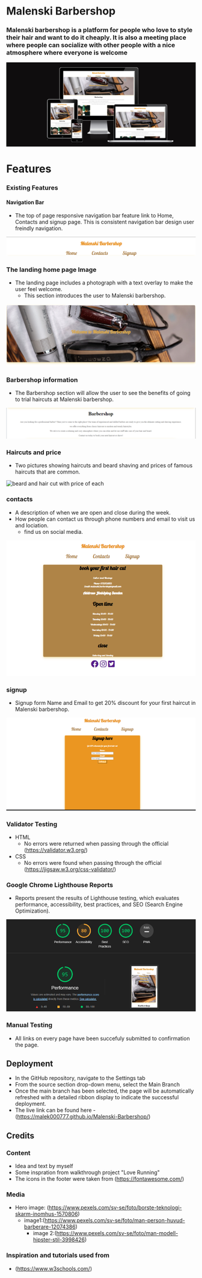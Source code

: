 # Malenski Barbershop

### Malenski barbershop is a platform for people who love to style their hair and want to do it cheaply. It is also a meeting place where people can socialize with other people with a nice atmosphere where everyone is welcome

![Testing webbsite in diffrent devices](<assets/images/Diffrent screens.png>)

# Features

### Existing Features

#### Navigation Bar

* The top of page responsive navigation bar feature link to Home, Contacts and signup page.
This is consistent navigation bar design user freindly navigation.

![Navigation links](<assets/images/navigation.png>)

### The landing home page Image

* The landing page includes a photograph with a text overlay to   make the user feel welcome.
  * This section introduces the user to Malenski barbershop.

![Alt text](<assets/images/home image.png>)

### Barbershop information

* The Barbershop section will allow the user to see the benefits of going to trial haircuts at Malenski barbershop.

![Image of the information for barbershop](<assets\images\information.png>)

### Haircuts and price

* Two pictures showing haircuts and beard shaving and prices of famous haircuts that are common.
  
![ beard and hair cut with price of each](<assets\images\prices.png>)

### contacts

* A description of when we are open and close during the week.
* How people can contact us through phone numbers and email to visit us and lociation.
  * find us on social media.
  
![information for contacts, location and time](<assets\images\contacts.png>)

### signup

* Signup form Name and Email to get 20% discount for your first haircut in Malenski barbershop.
  
![signup form to get 20% off](<assets\images\signup.png>)

### Validator Testing

* HTML
  * No errors were returned when passing through the official (<https://validator.w3.org/>)
* CSS
  * No errors were found when passing through the official (<https://jigsaw.w3.org/css-validator/>)
  
### Google Chrome Lighthouse Reports

  * Reports present the results of Lighthouse testing, which evaluates performance, accessibility, best practices, and SEO (Search Engine Optimization).
  
![lighthouse](<assets\images\lighthouse.png>)

### Manual Testing
* All links on every page have been succefuly submitted to confirmation the page.

## Deployment

* In the GitHub repository, navigate to the Settings tab
* From the source section drop-down menu, select the Main Branch
* Once the main branch has been selected, the page will be automatically refreshed with a detailed ribbon display to indicate the successful deployment.
* The live link can be found here - (<https://malek000777.github.io/Malenski-Barbershop/>)

## Credits

### Content

* Idea and text by myself
* Some inspration from walkthrough project "Love Running"
* The icons in the footer were taken from (<https://fontawesome.com/>)

### Media

* Hero image: (<https://www.pexels.com/sv-se/foto/borste-teknologi-skarm-inomhus-1570806>)
  * image1:(<https://www.pexels.com/sv-se/foto/man-person-huvud-barberare-12074386>)
    * image 2:(<https://www.pexels.com/sv-se/foto/man-modell-hipster-stil-3998426>)

### Inspiration and tutorials used from

* (<https://www.w3schools.com/>)
